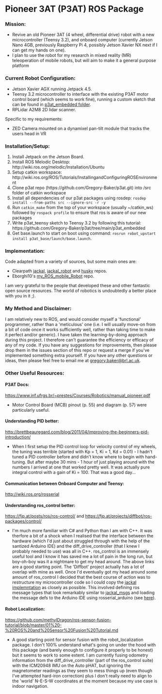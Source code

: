 # Pioneer 3AT (P3AT) ROS Package

### Mission: 
- Revive an old Pioneer 3AT (4 wheel, differential drive) robot with a new microcontroller (Teensy 3.2), and onboard computer (currently Jetson Nano 4GB, previously Raspberry Pi 4, possibly Jetson Xavier NX next if I can get my hands on one).
- I plan to use the robot for my research in mixed reality (MR) teleoperation of mobile robots, but will aim to make it a general purpose platform 

### Current Robot Configuration:
- Jetson Xavier AGX running Jetpack 4.5.
- Teensy 3.2 microcontroller to interface with the existing P3AT motor control board (which seems to work fine), running a custom sketch that can be found in [p3at_embedded folder](./p3at_embedded/p3at_teensy). 
- RPLidar A2M8 2D lidar scanner.

Specific to my requirements:
- ZED Camera mounted on a dynamixel pan-tilt module that tracks the users head in VR

### Installation/Setup:

<ol>
  <li>Install Jetpack on the Jetson Board.</li>
  <li>Install ROS Melodic Desktop: http://wiki.ros.org/melodic/Installation/Ubuntu</li>
  <li>Setup catkin workspace: http://wiki.ros.org/ROS/Tutorials/InstallingandConfiguringROSEnvironment</li>
  <li>Clone p3at repo (https://github.com/Gregory-Baker/p3at.git) into /src folder of catkin workspace</li>
  <li>Install all dependencies of our p3at packages using rosdep: <code>rosdep install --from-paths src --ignore-src -r -y</code></li>
  <li>Run <code>catkin_make</code> from the top of your workspace (usually ~/catkin_ws) followed by <code>rospack profile</code> to ensure that ros is aware of our new packages</li>
  <li>Write p3at_teensy sketch to Teensy 3.2 by following this tutorial: https://github.com/Gregory-Baker/p3at/tree/main/p3at_embedded</li>
  <li>Get base.launch to start on boot using command: <code>rosrun robot_upstart install p3at_base/launch/base.launch</code>.</li>
</ol>

### Implementation:
Code adapted from a variety of sources, but some main ones are:
- Clearpath [jackal](https://github.com/jackal/jackal), [jackal_robot](https://github.com/jackal/jackal_robot) and [husky](https://github.com/husky/husky) repos.
- Eborghi10's [my_ROS_mobile_Robot](https://github.com/eborghi10/my_ROS_mobile_robot) repo.

I am very grateful to the people that developed these and other fantastic open source resources. The world of robotics is undoubtedly a better place with you in it ;).

### My Method and Disclaimer:
I am relatively new to ROS, and would consider myself a 'functional' programmer, rather than a 'meticulous' one (i.e. I will usually move-on from a bit of code once it works sufficiently well, rather than taking time to make it perfect and/or generic). I have taken the learning-by-doing approach during this project. I therefore can't guarantee the efficiency or efficacy of any of my code. If you have any suggestions for improvements, then please drop them in the issues section of this repo or request a merge if you've implemented something extra yourself. If you have any other questions or ideas, then please feel free to email me at gregory.baker@brl.ac.uk.

### Other Useful Resources:
#### P3AT Docs:
https://www.inf.ufrgs.br/~prestes/Courses/Robotics/manual_pioneer.pdf
- Motor Control Board (MCB) pinout (p. 55) and diagram (p. 57) were particularly useful.

#### Understanding PID better:
http://brettbeauregard.com/blog/2011/04/improving-the-beginners-pid-introduction/
- When I first setup the PID control loop for velocity control of my wheels, the tuning was terrible (started with Kp = 1, Ki = 1, Kd = 0.01) - I hadn't tuned a PID controller before and didn't know where to begin with hand-tuning. But after maybe 30 mins - 1 hour of just playing around with the numbers I arrived at one that worked pretty well. It was actually pure integral control with a gain of Ki = 100. That was a good day... 

#### Communication between Onboard Computer and Teensy: 
http://wiki.ros.org/rosserial

#### Understanding ros_control better: 
https://fjp.at/posts/ros/ros-control/ and https://fjp.at/projects/diffbot/ros-packages/control/
- I'm much more familiar with C# and Python than I am with C++. It was therfore a bit of a shock when I realised that the interface between the hardware (which I'd just about struggled through with the help of the santized Arduino IDE) and the diff_drive_controller (that I knew I probably needed to use) was all in C++. ros_control is an immensely useful tool and I know it has saved me a lot of pain in the long run, but boy-oh-boy was it a nightmare to get my head around. The above links are a good starting point. The 'Diffbot' project actually has a lot of overlap with mine as well. Once I'd eventually got my head around some amount of ros_control I decided that the best course of action was to restructure my microcontroller code so I could copy the [jackal implemntation](https://github.com/jackal/jackal_robot/tree/melodic-devel/jackal_base) as closely as possible. This involved defining ros message types that look remarkably similar to [jackal_msgs](https://github.com/jackal/jackal/tree/melodic-devel/jackal_msgs) and loading the message defs to the Arduino IDE using rosserial_arduino (see [here](http://wiki.ros.org/rosserial_arduino/Tutorials/Arduino%20IDE%20Setup)).

#### Robot Localization: 
https://github.com/methylDragon/ros-sensor-fusion-tutorial/blob/master/01%20-%20ROS%20and%20Sensor%20Fusion%20Tutorial.md
- A good starting point for sensor fusion with the robot_localization package. I don't 100% understand what's going on under the hood with this package (and barely enough to configure it properly to be honest) but it seems to work to some extent. I am currently fusing odometry information from the diff_drive_controller (part of the ros_control suite) with the ICM20948 IMU on the Auto pHAT, but ignoring the magnetometer readings as they seem to mess things up (even though I've attempted hard-iron correction) plus I don't really need to align to the 'world' N-E-S-W coordinates at the moment because my use case is indoor navigation.
